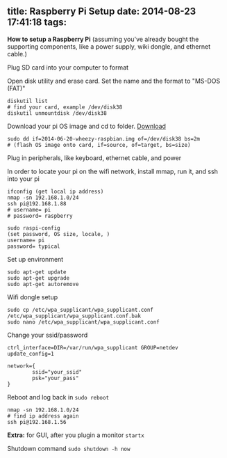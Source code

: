 title: Raspberry Pi Setup
date: 2014-08-23 17:41:18
tags:
---

**How to setup a Raspberry Pi** (assuming you've already bought the supporting components, like a power supply, wiki dongle, and ethernet cable.)

Plug SD card into your computer to format

Open disk utility and erase card. Set the name and the format to "MS-DOS (FAT)"
``` "bash" "on computer"
diskutil list
# find your card, example /dev/disk38
diskutil unmountdisk /dev/disk38
```

Download your pi OS image and cd to folder. [Download](http://www.raspberrypi.org/downloads/)
``` "bash"
sudo dd if=2014-06-20-wheezy-raspbian.img of=/dev/disk38 bs=2m
# (flash OS image onto card, if=source, of=target, bs=size)
```

Plug in peripherals, like keyboard, ethernet cable, and power

In order to locate your pi on the wifi network, install mmap, run it, and ssh into your pi
``` "bash"
ifconfig (get local ip address)
nmap -sn 192.168.1.0/24
ssh pi@192.168.1.88
# username= pi
# password= raspberry
```

``` "bash" "on pi"
sudo raspi-config
(set password, OS size, locale, )
username= pi
password= typical
```

Set up environment
``` "bash" "on pi"
sudo apt-get update
sudo apt-get upgrade
sudo apt-get autoremove
```

Wifi dongle setup
``` "bash" "on pi"
sudo cp /etc/wpa_supplicant/wpa_supplicant.conf /etc/wpa_supplicant/wpa_supplicant.conf.bak
sudo nano /etc/wpa_supplicant/wpa_supplicant.conf
```
Change your ssid/password
``` "nginx"
ctrl_interface=DIR=/var/run/wpa_supplicant GROUP=netdev
update_config=1

network={
        ssid="your_ssid"
        psk="your_pass"
}
```

Reboot and log back in
`sudo reboot`
``` "bash" "on computer"
nmap -sn 192.168.1.0/24
# find ip address again
ssh pi@192.168.1.56
```

**Extra:**
for GUI, after you plugin a monitor
`startx` 

Shutdown command
`sudo shutdown -h now`

